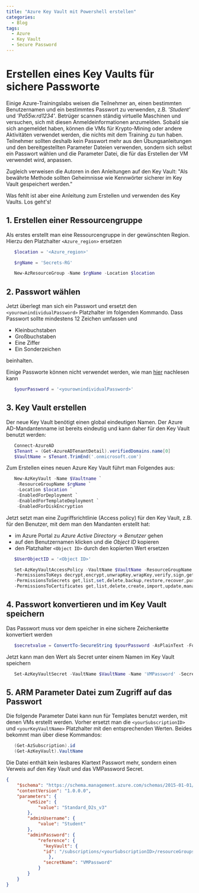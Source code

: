 ```yaml
---
title: "Azure Key Vault mit Powershell erstellen"
categories:
  - Blog
tags:
  - Azure
  - Key Vault
  - Secure Password
---
```


# Erstellen eines Key Vaults für sichere Passworte

Einige Azure-Trainingslabs weisen die Teilnehmer an, einen bestimmten Benutzernamen und ein bestimmtes Passwort zu verwenden, z.B. *'Student'* und *'Pa55w.rd1234'*. Betrüger scannen ständig virtuelle Maschinen und versuchen, sich mit diesen Anmeldeinformationen anzumelden. Sobald sie sich angemeldet haben, können die VMs für Krypto-Mining oder andere Aktivitäten verwendet werden, die nichts mit dem Training zu tun haben.
Teilnehmer sollten deshalb kein Passwort mehr aus den Übungsanleitungen und den bereitgestellten Parameter Dateien verwenden, sondern sich selbst ein Passwort wählen und die Parameter Datei, die für das Erstellen der VM verwendet wird, anpassen.

Zugleich verweisen die Autoren in den Anleitungen auf den Key Vault: "Als bewährte Methode sollten Geheimnisse wie Kennwörter sicherer im Key Vault gespeichert werden."

Was fehlt ist aber eine Anleitung zum Erstellen und verwenden des Key Vaults. Los geht's!

## 1. Erstellen einer Ressourcengruppe

Als erstes erstellt man eine Ressourcengruppe in der gewünschten Region. Hierzu den Platzhalter `<Azure_region>` ersetzen

```powershell
   $location = '<Azure_region>'

   $rgName = 'Secrets-RG'

   New-AzResourceGroup -Name $rgName -Location $location
```

## 2. Passwort wählen

Jetzt überlegt man sich ein Passwort und ersetzt den `<yourownindividualPassword>` Platzhalter im folgenden Kommando.
Dass Passwort sollte mindestens 12 Zeichen umfassen und

- Kleinbuchstaben
- Großbuchstaben
- Eine Ziffer
- Ein Sonderzeichen

beinhalten.

Einige Passworte können nicht verwendet werden, wie man [hier](https://docs.microsoft.com/de-de/azure/virtual-machines/windows/faq#welche-anforderungen-an-das-kennwort-gelten-beim-erstellen-eines-virtuellen-computers-) nachlesen kann

```powershell
   $yourPassword = '<yourownindividualPassword>'
```

## 3. Key Vault erstellen

Der neue Key Vault benötigt einen global eindeutigen Namen. Der Azure AD-Mandantenname ist bereits eindeutig und kann daher für den Key Vault benutzt werden:

```powershell
   Connect-AzureAD
   $Tenant = (Get-AzureADTenantDetail).verifiedDomains.name[0]
   $VaultName = $Tenant.TrimEnd('.onmicrosoft.com')
```

Zum Erstellen eines neuen Azure Key Vault führt man Folgendes aus:

```powershell
   New-AzKeyVault -Name $Vaultname `
    -ResourceGroupName $rgName `
    -Location $location `
    -EnabledForDeployment `
    -EnabledForTemplateDeployment `
    -EnabledForDiskEncryption
```

Jetzt setzt man eine Zugriffsrichtlinie (Access policy) für den Key Vault, z.B. für den Benutzer, mit dem man den Mandanten erstellt hat:

- im Azure Portal zu *Azure Active Directory* -> *Benutzer* gehen
- auf den Benutzernamen klicken und die *Object ID* kopieren
- den Platzhalter `<Object ID>` durch den kopierten Wert ersetzen

```powershell
   $UserObjectID = '<Object ID>'

   Set-AzKeyVaultAccessPolicy -VaultName $VaultName -ResourceGroupName $rgName -ObjectId $UserObjectId `
   -PermissionsToKeys decrypt,encrypt,unwrapKey,wrapKey,verify,sign,get,list,update,create,import,delete,backup,restore,recover,purge `
   -PermissionsToSecrets get,list,set,delete,backup,restore,recover,purge `
   -PermissionsToCertificates get,list,delete,create,import,update,managecontacts,getissuers,listissuers,setissuers,deleteissuers,manageissuers,recover,purge,backup,restore
```

## 4. Passwort konvertieren und im Key Vault speichern

Das Passwort muss vor dem speicher in eine sichere Zeichenkette konvertiert werden

```powershell
   $secretvalue = ConvertTo-SecureString $yourPassword -AsPlainText -Force
```

Jetzt kann man den Wert als Secret unter einem Namen im Key Vault speichern

```powershell
   Set-AzKeyVaultSecret -VaultName $VaultName -Name 'VMPassword' -SecretValue $secretvalue
```

## 5. ARM Parameter Datei zum Zugriff auf das Passwort

Die folgende Parameter Datei kann nun für Templates benutzt werden, mit denen VMs erstellt werden.
Vorher ersetzt man die `<yourSubscriptionID>` und `<yourKeyVaultName>` Platzhalter mit den entsprechenden Werten.
Beides bekommt man über diese Kommandos:

```powershell
   (Get-AzSubscription).id
   (Get-AzKeyVault).VaultName
```

Die Datei enthält kein lesbares Klartext Passwort mehr, sondern einen Verweis auf den Key Vault und das VMPassword Secret.

```json
{
    "$schema": "https://schema.management.azure.com/schemas/2015-01-01/deploymentParameters.json#",
    "contentVersion": "1.0.0.0",
    "parameters": {
        "vmSize": {
            "value": "Standard_D2s_v3"
        },
        "adminUsername": {
            "value": "Student"
        },
        "adminPassword": {
            "reference": {
              "keyVault": {
              "id": "/subscriptions/<yourSubscriptionID>/resourceGroups/Secrets-RG/providers/Microsoft.KeyVault/vaults/<yourKeyVaultName>"
                },
              "secretName": "VMPassword"
            }
        }
    }
}
```
